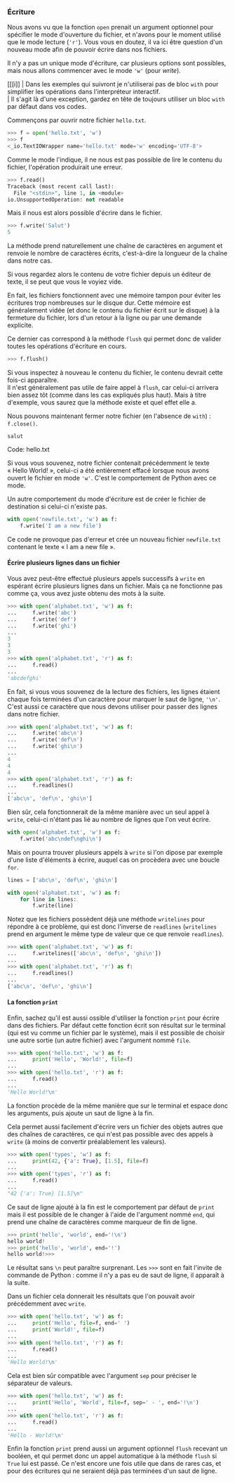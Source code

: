 ### Écriture

Nous avons vu que la fonction `open` prenait un argument optionnel pour spécifier le mode d'ouverture du fichier, et n'avons pour le moment utilisé que le mode lecture (`'r'`).
Vous vous en doutez, il va ici être question d'un nouveau mode afin de pouvoir écrire dans nos fichiers.

Il n'y a pas un unique mode d'écriture, car plusieurs options sont possibles, mais nous allons commencer avec le mode `'w'` (pour *write*).

[[[i]]
| Dans les exemples qui suivront je n'utiliserai pas de bloc `with` pour simplifier les opérations dans l'interpréteur interactif.  
| Il s'agit là d'une exception, gardez en tête de toujours utiliser un bloc `with` par défaut dans vos codes.

Commençons par ouvrir notre fichier `hello.txt`.

```python
>>> f = open('hello.txt', 'w')
>>> f
<_io.TextIOWrapper name='hello.txt' mode='w' encoding='UTF-8'>
```

Comme le mode l'indique, il ne nous est pas possible de lire le contenu du fichier, l'opération produirait une erreur.

```python
>>> f.read()
Traceback (most recent call last):
  File "<stdin>", line 1, in <module>
io.UnsupportedOperation: not readable
```

Mais il nous est alors possible d'écrire dans le fichier.

```python
>>> f.write('Salut')
5
```

La méthode prend naturellement une chaîne de caractères en argument et renvoie le nombre de caractères écrits, c'est-à-dire la longueur de la chaîne dans notre cas.

Si vous regardez alors le contenu de votre fichier depuis un éditeur de texte, il se peut que vous le voyiez vide.

En fait, les fichiers fonctionnent avec une mémoire tampon pour éviter les écritures trop nombreuses sur le disque dur.
Cette mémoire est généralement vidée (et donc le contenu du fichier écrit sur le disque) à la fermeture du fichier, lors d'un retour à la ligne ou par une demande explicite.

Ce dernier cas correspond à la méthode `flush` qui permet donc de valider toutes les opérations d'écriture en cours.

```python
>>> f.flush()
```

Si vous inspectez à nouveau le contenu du fichier, le contenu devrait cette fois-ci apparaître.  
Il n'est généralement pas utile de faire appel à `flush`, car celui-ci arrivera bien assez tôt (comme dans les cas expliqués plus haut).
Mais à titre d'exemple, vous saurez que la méthode existe et quel effet elle a.

Nous pouvons maintenant fermer notre fichier (en l'absence de `with`) : `f.close()`.

```
salut
```
Code: hello.txt

Si vous vous souvenez, notre fichier contenait précédemment le texte « Hello World! », celui-ci a été entièrement effacé lorsque nous avons ouvert le fichier en mode `'w'`.
C'est le comportement de Python avec ce mode.

Un autre comportement du mode d'écriture est de créer le fichier de destination si celui-ci n'existe pas.

```python
with open('newfile.txt', 'w') as f:
    f.write('I am a new file')
```

Ce code ne provoque pas d'erreur et crée un nouveau fichier `newfile.txt` contenant le texte « I am a new file ».

#### Écrire plusieurs lignes dans un fichier

Vous avez peut-être effectué plusieurs appels successifs à `write` en espérant écrire plusieurs lignes dans un fichier.
Mais ça ne fonctionne pas comme ça, vous avez juste obtenu des mots à la suite.

```python
>>> with open('alphabet.txt', 'w') as f:
...     f.write('abc')
...     f.write('def')
...     f.write('ghi')
...
3
3
3
>>> with open('alphabet.txt', 'r') as f:
...     f.read()
...
'abcdefghi'
```

En fait, si vous vous souvenez de la lecture des fichiers, les lignes étaient chaque fois terminées d'un caractère pour marquer le saut de ligne, `'\n'`.
C'est aussi ce caractère que nous devons utiliser pour passer des lignes dans notre fichier.

```python
>>> with open('alphabet.txt', 'w') as f:
...     f.write('abc\n')
...     f.write('def\n')
...     f.write('ghi\n')
...
4
4
4
>>> with open('alphabet.txt', 'r') as f:
...     f.readlines()
...
['abc\n', 'def\n', 'ghi\n']
```

Bien sûr, cela fonctionnerait de la même manière avec un seul appel à `write`, celui-ci n'étant pas lié au nombre de lignes que l'on veut écrire.

```python
with open('alphabet.txt', 'w') as f:
    f.write('abc\ndef\nghi\n')
```

Mais on pourra trouver plusieurs appels à `write` si l'on dipose par exemple d'une liste d'éléments à écrire, auquel cas on procèdera avec une boucle `for`.

```python
lines = ['abc\n', 'def\n', 'ghi\n']

with open('alphabet.txt', 'w') as f:
    for line in lines:
        f.write(line)
```

Notez que les fichiers possèdent déjà une méthode `writelines` pour répondre à ce problème, qui est donc l'inverse de `readlines` (`writelines` prend en argument le même type de valeur que ce que renvoie `readlines`).

```python
>>> with open('alphabet.txt', 'w') as f:
...     f.writelines(['abc\n', 'def\n', 'ghi\n'])
...
>>> with open('alphabet.txt', 'r') as f:
...     f.readlines()
...
['abc\n', 'def\n', 'ghi\n']
```

#### La fonction `print`

Enfin, sachez qu'il est aussi ossible d'utiliser la fonction `print` pour écrire dans des fichiers.
Par défaut cette fonction écrit son résultat sur le terminal (qui est vu comme un fichier par le système), mais il est possible de choisir une autre sortie (un autre fichier) avec l'argument nommé `file`.

```python
>>> with open('hello.txt', 'w') as f:
...     print('Hello', 'World!', file=f)
...
>>> with open('hello.txt', 'r') as f:
...     f.read()
...
'Hello World!\n'
```

La fonction procède de la même manière que sur le terminal et espace donc les arguments, puis ajoute un saut de ligne à la fin.

Cela permet aussi facilement d'écrire vers un fichier des objets autres que des chaînes de caractères, ce qui n'est pas possible avec des appels à `write` (à moins de convertir préalablement les valeurs).

```python
>>> with open('types', 'w') as f:
...     print(42, {'a': True}, [1.5], file=f)
...
>>> with open('types', 'r') as f:
...     f.read()
...
"42 {'a': True} [1.5]\n"
```

Ce saut de ligne ajouté à la fin est le comportement par défaut de `print` mais il est possible de le changer à l'aide de l'argument nommé `end`, qui prend une chaîne de caractères comme marqueur de fin de ligne.

```python
>>> print('hello', 'world', end='!\n')
hello world!
>>> print('hello', 'world', end='!')
hello world!>>>
```

Le résultat sans `\n` peut paraître surprenant.
Les `>>>` sont en fait l'invite de commande de Python : comme il n'y a pas eu de saut de ligne, il apparaît à la suite.

Dans un fichier cela donnerait les résultats que l'on pouvait avoir précédemment avec `write`.

```python
>>> with open('hello.txt', 'w') as f:
...     print('Hello', file=f, end=' ')
...     print('World!', file=f)
...
>>> with open('hello.txt', 'r') as f:
...     f.read()
...
'Hello World!\n'
```

Cela est bien sûr compatible avec l'argument `sep` pour préciser le séparateur de valeurs.

```python
>>> with open('hello.txt', 'w') as f:
...     print('Hello', 'World', file=f, sep=' - ', end='!\n')
...
>>> with open('hello.txt', 'r') as f:
...     f.read()
...
'Hello - World!\n'
```

Enfin la fonction `print` prend aussi un argument optionnel `flush` recevant un booléen, et qui permet donc un appel automatique à la méthode `flush` si `True` lui est passé.
Ce n'est encore une fois utile que dans de rares cas, et pour des écritures qui ne seraient déjà pas terminées d'un saut de ligne.
